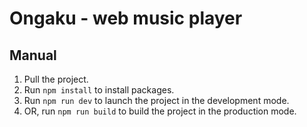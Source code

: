 # Ongaku - web music player

## Manual

1. Pull the project.
2. Run `npm install` to install packages.
3. Run `npm run dev` to launch the project in the development mode.
4. OR, run `npm run build` to build the project in the production mode.
